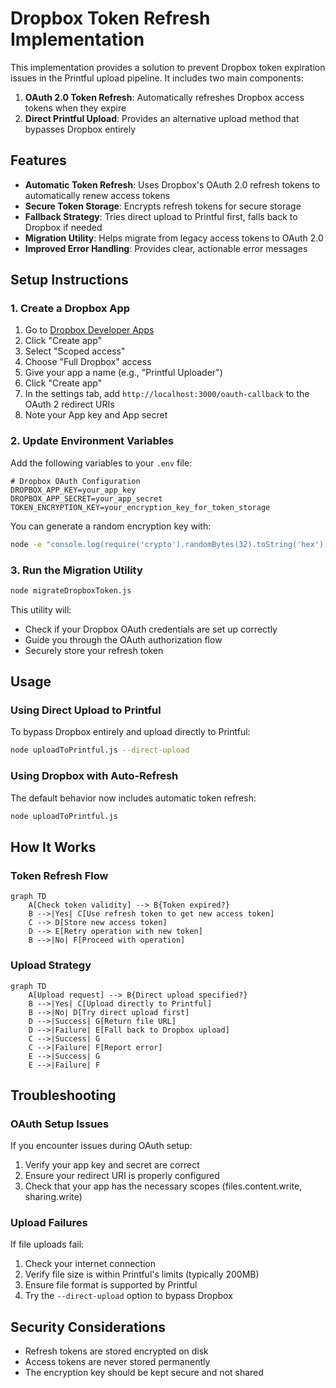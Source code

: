 # Dropbox Token Refresh Implementation

This implementation provides a solution to prevent Dropbox token expiration issues in the Printful upload pipeline. It includes two main components:

1. **OAuth 2.0 Token Refresh**: Automatically refreshes Dropbox access tokens when they expire
2. **Direct Printful Upload**: Provides an alternative upload method that bypasses Dropbox entirely

## Features

- **Automatic Token Refresh**: Uses Dropbox's OAuth 2.0 refresh tokens to automatically renew access tokens
- **Secure Token Storage**: Encrypts refresh tokens for secure storage
- **Fallback Strategy**: Tries direct upload to Printful first, falls back to Dropbox if needed
- **Migration Utility**: Helps migrate from legacy access tokens to OAuth 2.0
- **Improved Error Handling**: Provides clear, actionable error messages

## Setup Instructions

### 1. Create a Dropbox App

1. Go to [Dropbox Developer Apps](https://www.dropbox.com/developers/apps)
2. Click "Create app"
3. Select "Scoped access"
4. Choose "Full Dropbox" access
5. Give your app a name (e.g., "Printful Uploader")
6. Click "Create app"
7. In the settings tab, add `http://localhost:3000/oauth-callback` to the OAuth 2 redirect URIs
8. Note your App key and App secret

### 2. Update Environment Variables

Add the following variables to your `.env` file:

```
# Dropbox OAuth Configuration
DROPBOX_APP_KEY=your_app_key
DROPBOX_APP_SECRET=your_app_secret
TOKEN_ENCRYPTION_KEY=your_encryption_key_for_token_storage
```

You can generate a random encryption key with:

```bash
node -e "console.log(require('crypto').randomBytes(32).toString('hex'))"
```

### 3. Run the Migration Utility

```bash
node migrateDropboxToken.js
```

This utility will:
- Check if your Dropbox OAuth credentials are set up correctly
- Guide you through the OAuth authorization flow
- Securely store your refresh token

## Usage

### Using Direct Upload to Printful

To bypass Dropbox entirely and upload directly to Printful:

```bash
node uploadToPrintful.js --direct-upload
```

### Using Dropbox with Auto-Refresh

The default behavior now includes automatic token refresh:

```bash
node uploadToPrintful.js
```

## How It Works

### Token Refresh Flow

```mermaid
graph TD
    A[Check token validity] --> B{Token expired?}
    B -->|Yes| C[Use refresh token to get new access token]
    C --> D[Store new access token]
    D --> E[Retry operation with new token]
    B -->|No| F[Proceed with operation]
```

### Upload Strategy

```mermaid
graph TD
    A[Upload request] --> B{Direct upload specified?}
    B -->|Yes| C[Upload directly to Printful]
    B -->|No| D[Try direct upload first]
    D -->|Success| G[Return file URL]
    D -->|Failure| E[Fall back to Dropbox upload]
    C -->|Success| G
    C -->|Failure| F[Report error]
    E -->|Success| G
    E -->|Failure| F
```

## Troubleshooting

### OAuth Setup Issues

If you encounter issues during OAuth setup:

1. Verify your app key and secret are correct
2. Ensure your redirect URI is properly configured
3. Check that your app has the necessary scopes (files.content.write, sharing.write)

### Upload Failures

If file uploads fail:

1. Check your internet connection
2. Verify file size is within Printful's limits (typically 200MB)
3. Ensure file format is supported by Printful
4. Try the `--direct-upload` option to bypass Dropbox

## Security Considerations

- Refresh tokens are stored encrypted on disk
- Access tokens are never stored permanently
- The encryption key should be kept secure and not shared